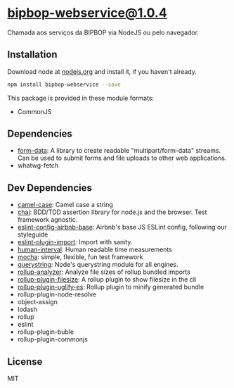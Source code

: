 # bipbop-webservice@1.0.4
Chamada aos serviços da BIPBOP via NodeJS ou pelo navegador.

## Installation
Download node at [nodejs.org](http://nodejs.org) and install it, if you haven't already.

```sh
npm install bipbop-webservice --save
```

This package is provided in these module formats:

- CommonJS

## Dependencies

- [form-data](https://github.com/form-data/form-data): A library to create readable "multipart/form-data" streams. Can be used to submit forms and file uploads to other web applications.
- whatwg-fetch

## Dev Dependencies

- [camel-case](https://github.com/blakeembrey/camel-case): Camel case a string
- [chai](https://github.com/chaijs/chai): BDD/TDD assertion library for node.js and the browser. Test framework agnostic.
- [eslint-config-airbnb-base](https://github.com/airbnb/javascript): Airbnb's base JS ESLint config, following our styleguide
- [eslint-plugin-import](https://github.com/benmosher/eslint-plugin-import): Import with sanity.
- [human-interval](https://github.com/rschmukler/human-interval): Human readable time measurements
- [mocha](https://github.com/mochajs/mocha): simple, flexible, fun test framework
- [querystring](https://github.com/Gozala/querystring): Node's querystring module for all engines.
- [rollup-analyzer](https://github.com/doesdev/rollup-analyzer): Analyze file sizes of rollup bundled imports
- [rollup-plugin-filesize](https://github.com/ritz078/rollup-plugin-filesize): A rollup plugin to show filesize in the cli
- [rollup-plugin-uglify-es](https://github.com/ezekielchentnik/rollup-plugin-uglify-es): Rollup plugin to minify generated bundle
- rollup-plugin-node-resolve
- object-assign
- lodash
- rollup
- eslint
- rollup-plugin-buble
- rollup-plugin-commonjs

## License
MIT
